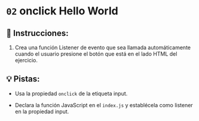 # `02` onclick Hello World

## 📝 Instrucciones:

1. Crea una función Listener de evento que sea llamada automáticamente cuando el usuario presione el botón que está en el lado HTML del ejercicio.

## 💡 Pistas: 

- Usa la propiedad `onclick` de la etiqueta input.

- Declara la función JavaScript en el `index.js` y establécela como listener en la propiedad input.
